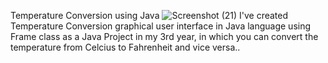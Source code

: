 Temperature Conversion using Java
![Screenshot (21)](https://user-images.githubusercontent.com/66367321/147381611-031346b7-5385-47c6-af89-1ec652ecdbc1.png)
I've created Temperature Conversion graphical user interface in Java language using Frame class as a Java Project in my 3rd year, in which you can convert the temperature from Celcius to Fahrenheit and vice versa..
